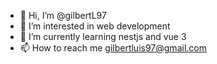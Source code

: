 - 👋 Hi, I’m @gilbertL97
- 👀 I’m interested in web development 
- 🌱 I’m currently learning nestjs and vue 3
- 📫 How to reach me gilbertluis97@gmail.com

<!---
gilbertL97/gilbertL97 is a ✨ special ✨ repository because its `README.md` (this file) appears on your GitHub profile.
You can click the Preview link to take a look at your changes.
--->
